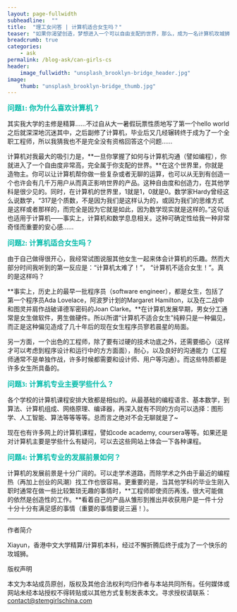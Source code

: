 ```yaml
---
layout: page-fullwidth
subheadline:  ""
title:  "理工女问答 | 计算机适合女生吗？"
teaser: "如果你渴望创造，梦想进入一个可以自由支配的世界，那么，成为一名计算机攻城狮当然适合你！"
breadcrumb: true
categories:
    - ask
permalink: /blog-ask/can-girls-cs
header:
    image_fullwidth: "unsplash_brooklyn-bridge_header.jpg"
image:
    thumb: "unsplash_brooklyn-bridge_thumb.jpg"
---
```


<p style="line-height: normal; font-size: 16px; font-family: 微软雅黑; color: rgb(0, 187, 170); box-sizing: border-box; padding: 0px; margin: 10px 0px; text-align: left;"><strong>问题1: 你为什么喜欢计算机？</strong></p>



其实我大学的主修是精算……不过自从大一暑假玩票性质地写了第一个hello world之后就深深地沉迷其中，之后副修了计算机，毕业后又几经辗转终于成为了一个全职工程师，所以我猜我也不是完全没有资格回答这个问题……

计算机对我最大的吸引力是，**一旦你掌握了如何与计算机沟通（譬如编程），你就进入了一个自由度非常高，完全属于你支配的世界。**在这个世界里，你就是造物主。你可以让计算机帮你做一些复杂或者无聊的运算，也可以从无到有创造一个也许会有几千万用户从而真正影响世界的产品。这种自由度和创造力，在其他学科是很少见的。同时，在计算机的世界里，1就是1，0就是0。数学家Hardy曾经这么说数学，“317是个质数，不是因为我们是这样认为的，或因为我们的思维方式是这样或者那样的，而完全是因为它就是如此，因为数学现实就是这样的。”这句话也适用于计算机——事实上，计算机和数学息息相关。这种可确定性给我一种非常奇怪而重要的安心感……

<p style="line-height: normal; font-size: 16px; font-family: 微软雅黑; color: rgb(0, 187, 170); box-sizing: border-box; padding: 0px; margin: 10px 0px; text-align: left;"><strong>问题2: 计算机适合女生吗？</strong></p>



由于自己做得很开心，我经常试图说服其他女生一起来体会计算机的乐趣。然而大部分时间我听到的第一反应是：“计算机太难了！”， “计算机不适合女生！”。真的是这样吗？

**事实上，历史上的最早一批程序员（software engineer），都是女生，包括了第一个程序员Ada Lovelace，阿波罗计划的Margaret Hamilton，以及在二战中和图灵并肩作战破译德军密码的Joan Clarke。**在计算机发展早期，男女分工通常是女生做软件，男生做硬件。所以所谓“计算机不适合女生”纯粹只是一种偏见，而正是这种偏见造成了几十年后的现在女生程序员寥若晨星的局面。

另一方面，一个出色的工程师，除了要有过硬的技术功底之外，还需要细心（这样才可以考虑到程序设计和运行中的方方面面），耐心，以及良好的沟通能力（工程师通常不是单独作战，许多时候都需要和设计师、用户等沟通）。而这些特质都是许多女生所具备的。

<p style="line-height: normal; font-size: 16px; font-family: 微软雅黑; color: rgb(0, 187, 170); box-sizing: border-box; padding: 0px; margin: 10px 0px; text-align: left;"><strong>问题3: 计算机专业主要学些什么？</strong></p>



各个学校的计算机课程安排大致都是相似的。从最基础的编程语言、基本数学，到算法、计算机组成、网络原理、编译器，再深入就有不同的方向可以选择：图形学、人工智能、算法等等等等。总而言之绝对不会无聊就是了~

现在也有许多网上的计算机课程，譬如code academy, coursera等等。如果还是对计算机主要是学些什么有疑问，可以去这些网站上体会一下各种课程。

<p style="line-height: normal; font-size: 16px; font-family: 微软雅黑; color: rgb(0, 187, 170); box-sizing: border-box; padding: 0px; margin: 10px 0px; text-align: left;"><strong>问题4: 计算机专业的发展前景如何？</strong></p>



计算机的发展前景是十分广阔的。可以走学术道路，而除学术之外由于最近的编程热（再加上创业的风潮）找工作也很容易。更重要的是，当其他学科的毕业生刚入职时通常在做一些比较繁琐无趣的事情时，**工程师即使资历再浅，很大可能做的依然是创造性的工作。**看着自己的产品从雏形到推出并收获用户是一件十分十分十分有满足感的事情（重要的事情要说三遍！）。


- - -

作者简介

Xiayun，香港中文大学精算/计算机本科，经过不懈折腾后终于成为了一个快乐的攻城狮。


版权声明

本文为本站成员原创，版权及其他合法权利均归作者与本站共同所有。任何媒体或网站未经本站授权不得转贴或以其他方式复制发表本文。寻求授权请联系： contact@stemgirlschina.com



